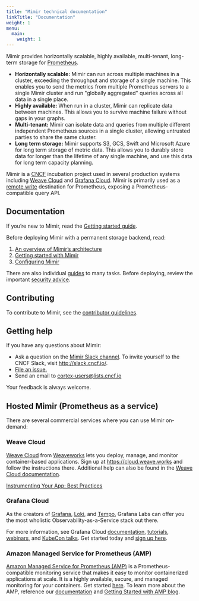 ```yaml
---
title: "Mimir technical documentation"
linkTitle: "Documentation"
weight: 1
menu:
  main:
    weight: 1
---
```


<!-- [![CI](https://github.com/cortexproject/cortex/workflows/ci/badge.svg)](https://github.com/cortexproject/cortex/actions)
[![GoDoc](https://godoc.org/github.com/cortexproject/cortex?status.svg)](https://godoc.org/github.com/cortexproject/cortex)
<a href="https://goreportcard.com/report/github.com/cortexproject/cortex"><img src="https://goreportcard.com/badge/github.com/cortexproject/cortex" alt="Go Report Card" /></a>
<a href="https://cloud-native.slack.com/messages/cortex/"><img src="https://img.shields.io/badge/join%20slack-%23cortex-brightgreen.svg" alt="Slack" /></a>
-->

Mimir provides horizontally scalable, highly available, multi-tenant, long-term storage for
[Prometheus](https://prometheus.io).

- **Horizontally scalable:** Mimir can run across multiple machines in a cluster, exceeding the throughput and storage of a single machine. This enables you to send the metrics from multiple Prometheus servers to a single Mimir cluster and run "globally aggregated" queries across all data in a single place.
- **Highly available:** When run in a cluster, Mimir can replicate data between machines. This allows you to survive machine failure without gaps in your graphs.
- **Multi-tenant:** Mimir can isolate data and queries from multiple different independent
  Prometheus sources in a single cluster, allowing untrusted parties to share the same cluster.
- **Long term storage:** Mimir supports S3, GCS, Swift and Microsoft Azure for long term storage of metric data. This allows you to durably store data for longer than the lifetime of any single machine, and use this data for long term capacity planning.

Mimir is a [CNCF](https://cncf.io) incubation project used in several production systems including [Weave Cloud](https://cloud.weave.works) and [Grafana Cloud](https://grafana.com/cloud).
Mimir is primarily used as a [remote write](https://prometheus.io/docs/operating/configuration/#remote_write) destination for Prometheus, exposing a Prometheus-compatible query API.

## Documentation

If you’re new to Mimir, read the [Getting started guide](getting-started/_index.md).

Before deploying Mimir with a permanent storage backend, read:

1. [An overview of Mimir’s architecture](architecture.md)
1. [Getting started with Mimir](getting-started/_index.md)
1. [Configuring Mimir](configuration/_index.md)

There are also individual [guides](guides/_index.md) to many tasks.
Before deploying, review the important [security advice](guides/security.md).

## Contributing

To contribute to Mimir, see the [contributor guidelines](contributing/).

## <a name="help"></a>Getting help

If you have any questions about Mimir:

- Ask a question on the [Mimir Slack channel](https://cloud-native.slack.com/messages/mimir/). To invite yourself to the CNCF Slack, visit http://slack.cncf.io/.
- <a href="https://github.com/cortexproject/cortex/issues/new">File an issue.</a>
- Send an email to <a href="mailto:cortex-users@lists.cncf.io">cortex-users@lists.cncf.io</a>

Your feedback is always welcome.

## Hosted Mimir (Prometheus as a service)

There are several commercial services where you can use Mimir on-demand:

### Weave Cloud

[Weave Cloud](https://cloud.weave.works) from
[Weaveworks](https://weave.works) lets you deploy, manage, and monitor
container-based applications. Sign up at https://cloud.weave.works
and follow the instructions there. Additional help can also be found
in the [Weave Cloud documentation](https://www.weave.works/docs/cloud/latest/overview/).

[Instrumenting Your App: Best Practices](https://www.weave.works/docs/cloud/latest/tasks/monitor/best-instrumenting/)

### Grafana Cloud

As the creators of [Grafana](https://grafana.com/oss/grafana/), [Loki](https://grafana.com/oss/loki/), and [Tempo](https://grafana.com/oss/tempo/), Grafana Labs can offer you the most wholistic Observability-as-a-Service stack out there.

For more information, see Grafana Cloud [documentation](https://grafana.com/docs/grafana-cloud/), [tutorials](https://grafana.com/tutorials/), [webinars](https://grafana.com/videos/), and [KubeCon talks](https://grafana.com/categories/cortex/). Get started today and [sign up here](https://grafana.com/products/cloud/).

### Amazon Managed Service for Prometheus (AMP)

[Amazon Managed Service for Prometheus (AMP)](https://aws.amazon.com/prometheus/) is a Prometheus-compatible monitoring service that makes it easy to monitor containerized applications at scale. It is a highly available, secure, and managed monitoring for your containers. Get started [here](https://console.aws.amazon.com/prometheus/home). To learn more about the AMP, reference our [documentation](https://docs.aws.amazon.com/prometheus/latest/userguide/what-is-Amazon-Managed-Service-Prometheus.html) and [Getting Started with AMP blog](https://aws.amazon.com/blogs/mt/getting-started-amazon-managed-service-for-prometheus/).
